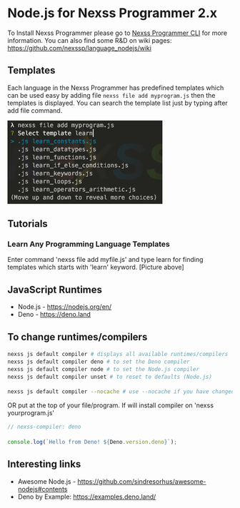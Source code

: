 # Node.js for Nexss Programmer 2.x

To Install Nexss Programmer please go to [Nexss Programmer CLI](https://github.com/nexssp/cli#readme) for more information.
You can also find some R&D on wiki pages: <https://github.com/nexssp/language_nodejs/wiki>

## Templates

Each language in the Nexss Programmer has predefined templates which can be used easy by adding file `nexss file add myprogram.js` then the templates is displayed. You can search the template list just by typing after add file command.

![Example of template display](nexssProgrammer-SelectTemplateExampleCLI.png)

## Tutorials

### Learn Any Programming Language Templates

Enter command 'nexss file add myfile.js'
and type learn for finding templates which starts with 'learn' keyword. [Picture above]

## JavaScript Runtimes

- Node.js - <https://nodejs.org/en/>
- Deno - <https://deno.land>

## To change runtimes/compilers

```sh
nexss js default compiler # displays all available runtimes/compilers
nexss js default compiler deno # to set the Deno compiler
nexss js default compiler node # to set the Node.js compiler
nexss js default compiler unset # to reset to defaults (Node.js)

nexss js default compiler --nocache # use --nocache if you have changed configuration files manually
```

OR put at the top of your file/program. If will install compiler on 'nexss yourprogram.js'

```js
// nexss-compiler: deno

console.log(`Hello from Deno! ${Deno.version.deno}`);
```

## Interesting links

- Awesome Node.js - <https://github.com/sindresorhus/awesome-nodejs#contents>
- Deno by Example: <https://examples.deno.land/>
